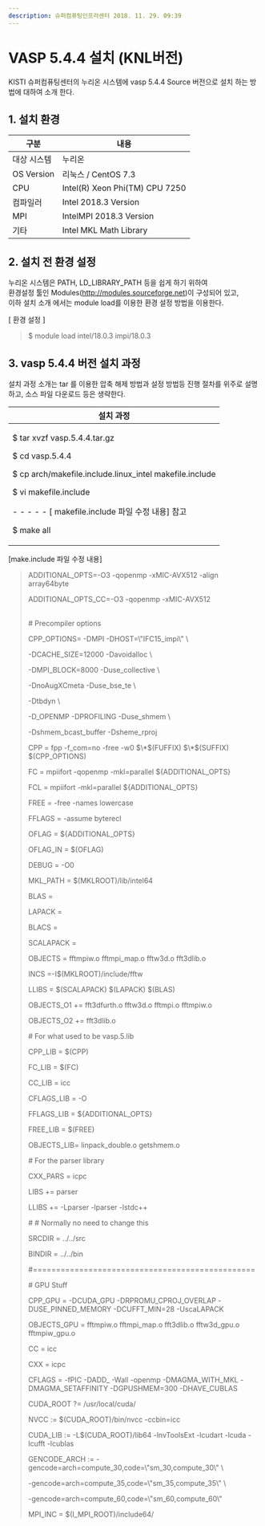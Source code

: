 ```yaml
---
description: 슈퍼컴퓨팅인프라센터 2018. 11. 29. 09:39
---
```


# VASP 5.4.4 설치 (KNL버전)

KISTI 슈퍼컴퓨팅센터의 누리온 시스템에 vasp 5.4.4 Source 버전으로 설치 하는 방법에 대하여 소개 한다.



## **1. 설치 환경**

|  **구분**     | **내용**                          |
| ----------- | ------------------------------- |
|  대상 시스템     |  누리온                            |
| OS Version  |  리눅스 / CentOS 7.3               |
|  CPU        |  Intel(R) Xeon Phi(TM) CPU 7250 |
|  컴파일러       |  Intel 2018.3 Version           |
|  MPI        |  IntelMPI 2018.3 Version        |
|  기타         |  Intel MKL Math Library         |



## **2. 설치 전 환경 설정**

&#x20; 누리온 시스템은 PATH, LD\_LIBRARY\_PATH 등을 쉽게 하기 위하여 \
&#x20; 환경설정 툴인 Modules(http://modules.sourceforge.net)이 구성되어 있고,\
&#x20; 이하 설치 소개 에서는 module load를 이용한 환경 설정 방법을 이용한다.



\[ 환경 설정 ]

> &#x20;$ module load intel/18.0.3 impi/18.0.3

## **3. vasp 5.4.4 버전 설치 과정**

&#x20;설치 과정 소개는 tar 를 이용한 압축 해제 방법과 설정 방법등 진행 절차를 위주로 설명하고, 소스 파일 다운로드 등은 생략한다. &#x20;

|  **설치 과정**                                                                                                                                                                                                            |
| --------------------------------------------------------------------------------------------------------------------------------------------------------------------------------------------------------------------- |
| <p>$ tar xvzf vasp.5.4.4.tar.gz</p><p>$ cd vasp.5.4.4</p><p>$ cp arch/makefile.include.linux_intel makefile.include</p><p>$ vi makefile.include</p><p> - - - - - [ makefile.include 파일 수정 내용] 참고</p><p>$ make all</p> |



\[make.include 파일 수정 내용]

> ADDITIONAL\_OPTS=-O3 -qopenmp -xMIC-AVX512 -align array64byte
>
> ADDITIONAL\_OPTS\_CC=-O3 -qopenmp -xMIC-AVX512
>
> \
> \# Precompiler options
>
> CPP\_OPTIONS= -DMPI -DHOST=\\"IFC15\_impi\\" \\
>
> \-DCACHE\_SIZE=12000 -Davoidalloc \\
>
> \-DMPI\_BLOCK=8000  -Duse\_collective \\
>
> \-DnoAugXCmeta -Duse\_bse\_te \\
>
> \-Dtbdyn \\
>
> \-D\_OPENMP -DPROFILING -Duse\_shmem \\
>
> \-Dshmem\_bcast\_buffer -Dsheme\_rproj
>
> CPP = fpp -f\_com=no -free -w0 $\*$(FUFFIX) $\*$(SUFFIX) $(CPP\_OPTIONS)
>
> FC = mpiifort -qopenmp -mkl=parallel ${ADDITIONAL\_OPTS}
>
> FCL = mpiifort -mkl=parallel ${ADDITIONAL\_OPTS}
>
> FREE = -free -names lowercase
>
> FFLAGS = -assume byterecl
>
> OFLAG = ${ADDITIONAL\_OPTS}
>
> OFLAG\_IN = $(OFLAG)
>
> DEBUG = -O0
>
> MKL\_PATH = $(MKLROOT)/lib/intel64
>
> BLAS =
>
> LAPACK =
>
> BLACS =&#x20;
>
> SCALAPACK =&#x20;
>
> OBJECTS = fftmpiw.o fftmpi\_map.o fftw3d.o fft3dlib.o
>
> INCS =-I$(MKLROOT)/include/fftw
>
> LLIBS = $(SCALAPACK) $(LAPACK) $(BLAS)
>
> OBJECTS\_O1 += fft3dfurth.o fftw3d.o fftmpi.o fftmpiw.o
>
> OBJECTS\_O2 += fft3dlib.o
>
>
>
> \# For what used to be vasp.5.lib
>
> CPP\_LIB = $(CPP)
>
> FC\_LIB = $(FC)
>
> CC\_LIB = icc
>
> CFLAGS\_LIB = -O
>
> FFLAGS\_LIB = ${ADDITIONAL\_OPTS}
>
> FREE\_LIB = $(FREE)
>
> OBJECTS\_LIB= linpack\_double.o getshmem.o
>
>
>
> \# For the parser library
>
> CXX\_PARS = icpc
>
> LIBS += parser
>
> LLIBS += -Lparser -lparser -lstdc++
>
>
>
> \# # Normally no need to change this
>
> SRCDIR = ../../src
>
> BINDIR = ../../bin
>
>
>
> \#================================================
>
> \# GPU Stuff
>
>
>
> CPP\_GPU    = -DCUDA\_GPU -DRPROMU\_CPROJ\_OVERLAP -DUSE\_PINNED\_MEMORY -DCUFFT\_MIN=28 -UscaLAPACK
>
>
>
> OBJECTS\_GPU = fftmpiw.o fftmpi\_map.o fft3dlib.o fftw3d\_gpu.o fftmpiw\_gpu.o
>
>
>
> CC         = icc
>
> CXX        = icpc
>
> CFLAGS     = -fPIC -DADD\_ -Wall -openmp -DMAGMA\_WITH\_MKL -DMAGMA\_SETAFFINITY -DGPUSHMEM=300 -DHAVE\_CUBLAS
>
>
>
> CUDA\_ROOT  ?= /usr/local/cuda/
>
> NVCC       := $(CUDA\_ROOT)/bin/nvcc -ccbin=icc
>
> CUDA\_LIB   := -L$(CUDA\_ROOT)/lib64 -lnvToolsExt -lcudart -lcuda -lcufft -lcublas
>
>
>
> GENCODE\_ARCH    := -gencode=arch=compute\_30,code=\\"sm\_30,compute\_30\\" \\
>
> &#x20;                  \-gencode=arch=compute\_35,code=\\"sm\_35,compute\_35\\" \\
>
> &#x20;                  \-gencode=arch=compute\_60,code=\\"sm\_60,compute\_60\\"
>
>
>
> MPI\_INC    = $(I\_MPI\_ROOT)/include64/
